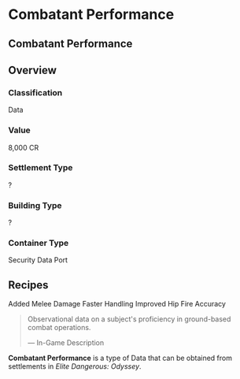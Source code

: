 # Combatant Performance
## Combatant Performance

## Overview

### Classification

Data

### Value

8,000 CR

### Settlement Type

?

### Building Type

?

### Container Type

Security Data Port

## Recipes

Added Melee Damage
Faster Handling
Improved Hip Fire Accuracy

> 
> 
> Observational data on a subject's proficiency in ground-based combat operations.
> 
> 
> — In-Game Description
> 

**Combatant Performance** is a type of Data that can be obtained from settlements in *Elite Dangerous: Odyssey*.